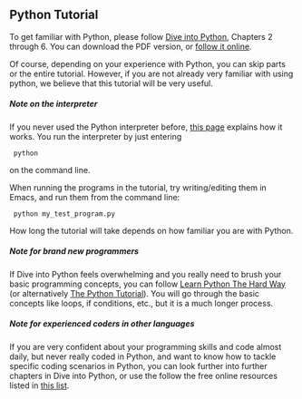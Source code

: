 ## Python Tutorial

To get familiar with Python, please follow
[Dive into Python](http://www.diveintopython.net/toc/index.html),
Chapters 2 through 6. You can download the PDF version, or
[follow it online](http://www.diveintopython.net/toc/index.html).

Of course, depending on your experience with Python, you can skip
parts or the entire tutorial. However, if you are not already very
familiar with using python, we believe that this tutorial will be very
useful.


##### Note on the interpreter
If you never used the Python interpreter before,
[this page](http://www.diveintopython.net/installing_python/shell.html)
explains how it works. You run the interpreter by just entering

     python

on the command line.

When running the programs in the tutorial, try writing/editing them in
Emacs, and run them from the command line:

     python my_test_program.py

How long the tutorial will take depends on how familiar you are with
Python.


##### Note for brand new programmers
If Dive into Python feels overwhelming and you really need
to brush your basic programming concepts, you can follow
[Learn Python The Hard Way](http://learnpythonthehardway.org/book/)
(or alternatively
[The Python Tutorial](https://docs.python.org/2/tutorial/)). You will
go through the basic concepts like loops, if conditions, etc., but it
is a much longer process.



##### Note for experienced coders in other languages
If you are very confident about your programming skills and code
almost daily, but never really coded in Python, and want to know how
to tackle specific coding scenarios in Python, you can look further
into further chapters in Dive into Python, or use the follow the free
online resources listed in
[this list](https://wiki.python.org/moin/BeginnersGuide/Programmers).


